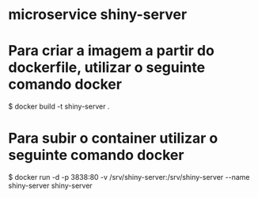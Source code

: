 # microservice shiny-server

# Para criar a imagem a partir do dockerfile, utilizar o seguinte comando docker

$ docker build -t shiny-server .

# Para subir o container utilizar o seguinte comando docker

$ docker run -d -p 3838:80 -v /srv/shiny-server:/srv/shiny-server --name shiny-server shiny-server

